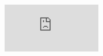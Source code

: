 <html>
  <head>
    <title>Juan Contreras' resume</title>
  </head>
  <body style="width:100%; height:100%; margin:0;">
    <embed src="https://jcontrmo.github.io/resume/JuanResume2020a.pdf" type="application/pdf" />
   </body>
</html>
